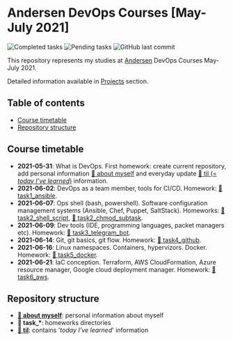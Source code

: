 # Andersen DevOps Courses [May-July 2021]

![Completed tasks](https://img.shields.io/github/issues-closed-raw/mariohs22/andersen-devops-course?color=success&label=Completed%20tasks)
![Pending tasks](https://img.shields.io/github/issues/mariohs22/andersen-devops-course?label=Pending%20tasks)
![GitHub last commit](https://img.shields.io/github/last-commit/mariohs22/andersen-devops-course)

This repository represents my studies at [Andersen](https://www.andersenlab.com) DevOps Courses May-July 2021.

Detailed information available in [Projects](https://github.com/mariohs22/andersen-devops-course/projects/2) section.

## Table of contents

- [Course timetable](#course-timetable)
- [Repository structure](#repository-structure)

## Course timetable

- **2021-05-31**: What is DevOps. First homework: create current repository, add personal information [📁 about myself](./about_myself) and everyday update [📁 til (= _today I've learned_)](./til) information.
- **2021-06-02**: DevOps as a team member, tools for CI/CD. Homework: [📁 task1_ansible](./task1_ansible).
- **2021-06-07**: Ops shell (bash, powershell). Software configuration management systems (Ansible, Chef, Puppet, SaltStack). Homeworks: [📁 task2_shell_script](./task2_shell_script), [📁 task2_chmod_subtask](./task2_chmod_subtask).
- **2021-06-09**: Dev tools (IDE, programming languages, packet managers etc). Homework: [📁 task3_telegram_bot](./task3_telegram_bot).
- **2021-06-14**: Git, git basics, git flow. Homework: [📁 task4_github](./task4_github).
- **2021-06-16**: Linux namespaces. Containers, hypervizors. Docker. Homework: [📁 task5_docker](./task5_docker).
- **2021-06-21**: IaC conception. Terraform, AWS CloudFormation, Azure resource manager, Google cloud deployment manager. Homework: [📁 task6_aws](./task6_aws).

## Repository structure

- [**📁 about myself**](./about_myself): personal information about myself
- **📁 task\_\***: homeworks directories
- [**📁 til**](./til): contains '_today I've learned_' information
